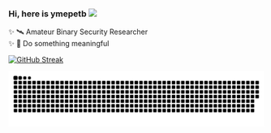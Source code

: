### Hi, here is ymepetb ![](https://views.whatilearened.today/views/github/mykonos-x/mykonos-x.svg)
✨ 🛰️ Amateur Binary Security Researcher<br>
✨ 👾 Do something meaningful<br>

[![GitHub Streak](https://streak-stats.demolab.com?user=mykonos-x&theme=prussian&hide_border=true&date_format=%5BY%20%5DM%20j&mode=weekly)](https://git.io/streak-stats)

<picture>
  <source media="(prefers-color-scheme: dark)" srcset="https://raw.githubusercontent.com/Mykonos-x/Mykonos-x/output/github-contribution-grid-snake-dark.svg">
  <source media="(prefers-color-scheme: light)" srcset="https://raw.githubusercontent.com/Mykonos-x/Mykonos-x/output/github-contribution-grid-snake.svg">
  <img alt="github contribution grid snake animation" src="https://raw.githubusercontent.com/Mykonos-x/Mykonos-x/output/github-contribution-grid-snake.svg">
</picture>

​              
